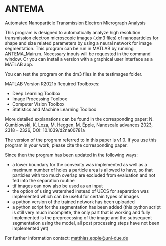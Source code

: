 # ANTEMA

Automated Nanoparticle Transmission Electron Micrograph Analysis

This program is designed to automatically analyze high resolution transmission electron microscopic images (.dm3 files) of nanoparticles for shape and size related parameters by using a neural network for image segmentation. 
This program can be run in MATLAB by running ANTEMA_Main.m. Necessary inputs will be requested in the command window.
Or you can install a version with a graphical user interface as a MATLAB app.

You can test the program on the dm3 files in the testimages folder.

MATLAB Version R2021b
Required Toolboxes:
- Deep Learning Toolbox
- Image Processing Toolbox
- Computer Vision Toolbox
- Statistics and Machine Learning Toolbox

More detailed explanations can be found in the corresponding paper: N. Gumbiowski, K. Loza, M. Heggen, M. Epple, Nanoscale advances 2023, 2318 – 2326, DOI: 10.1039/d2na00781a

The version of the program referred to in this paper is v1.0.
If you use this program in your work, please cite the corresponding paper.

Since then the program has been updated in the following ways:
- a lower boundary for the convexity was implemented as well as a maximum number of holes a particle area is allowed to have, so that particles with too much overlap are excluded from evaluation and not fed into the separation routine
- tif images can now also be used as an input
- the option of using watershed instead of UECS for separation was implemented which can be useful for certain types of images
- a python version of the trained network has been uploaded
- a python script for the segmentation has been added (this python script is still very much incomplete, the only part that is working and fully implemented is the preprocessing of the image and the subsequent segmentation using the model, all post processing steps have not been implemented yet)

For further information contact: matthias.epple@uni-due.de
